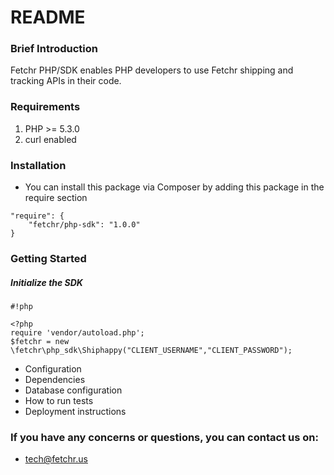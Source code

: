 # README #

### Brief Introduction ###
Fetchr PHP/SDK enables PHP developers to use Fetchr shipping and tracking APIs in their code.

### Requirements ###
1. PHP >= 5.3.0
2. curl enabled
 
### Installation ###
* You can install this package via Composer by adding this package in the require section

```
"require": {
    "fetchr/php-sdk": "1.0.0"
}

```

### Getting Started ###
##### Initialize the SDK #####

```
#!php

<?php
require 'vendor/autoload.php';
$fetchr = new \fetchr\php_sdk\Shiphappy("CLIENT_USERNAME","CLIENT_PASSWORD");
```
 
* Configuration
* Dependencies
* Database configuration
* How to run tests
* Deployment instructions

### If you have any concerns or questions, you can contact us on: ###
* tech@fetchr.us